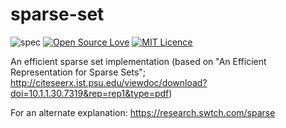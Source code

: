 # sparse-set
![spec](https://github.com/sci4me/sparse-set.lua/workflows/spec/badge.svg) [![Open Source Love](https://badges.frapsoft.com/os/v1/open-source.svg?v=103)](https://github.com/ellerbrock/open-source-badges/) [![MIT Licence](https://badges.frapsoft.com/os/mit/mit.svg?v=103)](https://opensource.org/licenses/mit-license.php)

An efficient sparse set implementation (based on "An Efficient Representation for Sparse Sets"; http://citeseerx.ist.psu.edu/viewdoc/download?doi=10.1.1.30.7319&rep=rep1&type=pdf)

For an alternate explanation: https://research.swtch.com/sparse